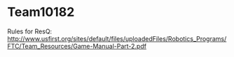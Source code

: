 # Team10182

Rules for ResQ:
http://www.usfirst.org/sites/default/files/uploadedFiles/Robotics_Programs/FTC/Team_Resources/Game-Manual-Part-2.pdf

